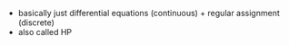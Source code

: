 - basically just differential equations (continuous) + regular assignment (discrete)
- also called HP

